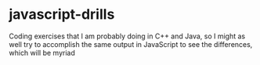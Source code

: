 # javascript-drills
Coding exercises that I am probably doing in C++ and Java, so I might as well try to accomplish the same output in JavaScript to see the differences, which will be myriad
